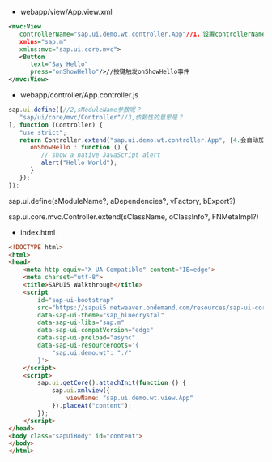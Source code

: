 * webapp/view/App.view.xml

```xml
<mvc:View
   controllerName="sap.ui.demo.wt.controller.App"//1，设置controllerName的作用？怎么调用，与controller进行连接？
   xmlns="sap.m"
   xmlns:mvc="sap.ui.core.mvc">
   <Button
      text="Say Hello"
      press="onShowHello"/>//按键触发onShowHello事件
</mvc:View>
```

* webapp/controller/App.controller.js 

```javascript
sap.ui.define([//2,sModuleName参数呢？
   "sap/ui/core/mvc/Controller"//3,依赖性的意思是？
], function (Controller) {
   "use strict";
   return Controller.extend("sap.ui.demo.wt.controller.App", {4.会自动加载App.controller.js?extend的作用？
      onShowHello : function () {
         // show a native JavaScript alert
         alert("Hello World");
      }
   });
});
```

sap.ui.define(sModuleName?, aDependencies?, vFactory, bExport?)

sap.ui.core.mvc.Controller.extend(sClassName, oClassInfo?, FNMetaImpl?)

* index.html

```html
<!DOCTYPE html>
<html>
<head>
	<meta http-equiv="X-UA-Compatible" content="IE=edge">
	<meta charset="utf-8">
	<title>SAPUI5 Walkthrough</title>
	<script
		id="sap-ui-bootstrap"
		src="https://sapui5.netweaver.ondemand.com/resources/sap-ui-core.js"
		data-sap-ui-theme="sap_bluecrystal"
		data-sap-ui-libs="sap.m"
		data-sap-ui-compatVersion="edge"
		data-sap-ui-preload="async"
		data-sap-ui-resourceroots='{
			"sap.ui.demo.wt": "./"
		}'>
	</script>
	<script>
		sap.ui.getCore().attachInit(function () {
			sap.ui.xmlview({
				viewName: "sap.ui.demo.wt.view.App"
			}).placeAt("content");
		});
	</script>
</head>
<body class="sapUiBody" id="content">
</body>
</html>
```
